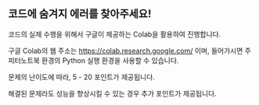 ## 코드에 숨겨지 에러를 찾아주세요!

코드의 실제 수행을 위해서 구글이 제공하는 Colab을 활용하여 진행합니다.

구글 Colab의 웹 주소는 https://colab.research.google.com/ 이며, 들어가시면 주피터노트북 환경의 Python 실행 환경을 사용할 수 있습니다.

문제의 난이도에 따라, 5 - 20 포인트가 제공됩니다.

해결된 문제라도 성능을 향상시킬 수 있는 경우 추가 포인트가 제공됩니다.

